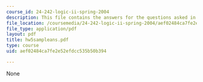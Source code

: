 ```yaml
---
course_id: 24-242-logic-ii-spring-2004
description: This file contains the answers for the questions asked in homework 5.
file_location: /coursemedia/24-242-logic-ii-spring-2004/aef02484ca7fe2e52efdcc535b50b394_hw5sampleans.pdf
file_type: application/pdf
layout: pdf
title: hw5sampleans.pdf
type: course
uid: aef02484ca7fe2e52efdcc535b50b394

---
```

None